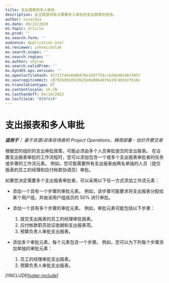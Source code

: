 ```yaml
---
title: 支出报表和多人审批
description: 此主题提供有关需要多人审批的支出报表的信息。
author: suvaidya
ms.date: 09/23/2020
ms.topic: article
ms.prod: ''
ms.search.form: ''
audience: Application User
ms.reviewer: johnmichalak
ms.search.scope: ''
ms.search.region: ''
ms.author: shylaw
ms.search.validFrom: ''
ms.dyn365.ops.version: ''
ms.openlocfilehash: 42721fdde6b8b076e1697754ccb2b648e9b74957
ms.sourcegitcommit: c0792bd65d92db25e0e8864879a19c4b93efb10c
ms.translationtype: HT
ms.contentlocale: zh-CN
ms.lasthandoff: 04/14/2022
ms.locfileid: "8597419"
---
```

# <a name="expense-reports-and-multiple-approvers"></a>支出报表和多人审批

_**适用于：** 基于资源/非库存场景的 Project Operations，精简部署 - 估价开票交易_

根据您的组织的支出审批政策，可能必须由多个人员审批提交的支出报表。 在设置支出报表审批的工作流程时，您可以添加包含一个或多个支出报表审批者的任务或步骤的工作流元素。 例如，您可能需要所有支出报表由两名单独的人员（提交报表的员工的经理和应付帐款协调员）审批。

如果您决定需要多个支出报表审批者，可以采用以下任一方式添加工作流元素：

- 添加一个具有一个步骤的审批元素。 例如，该步骤可能要求将支出报表分配给某个用户组，并由该用户组成员的 50% 进行审批。
- 添加一个具有多个步骤的审批元素。 例如，审批元素可能包括以下步骤：

    1. 提交支出报表的员工的经理审批报表。
    2. 应付帐款职员验证收据和支出报表项。
    3. 预算负责人审批支出报表。

- 添加多个审批元素，每个元素包含一个步骤。 例如，您可以为下列每个步骤添加单独的审批元素：

    1. 员工的经理审批支出报表。
    2. 预算负责人审批支出报表。


[!INCLUDE[footer-include](../includes/footer-banner.md)]